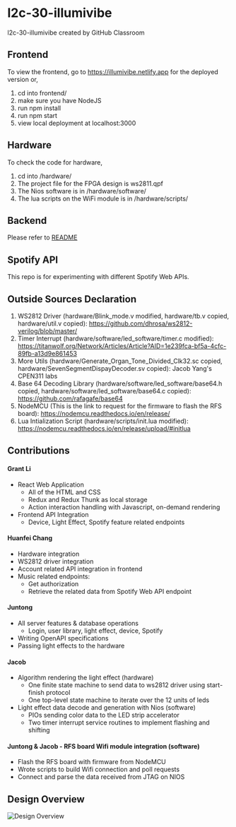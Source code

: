 # l2c-30-illumivibe
l2c-30-illumivibe created by GitHub Classroom

## Frontend

To view the frontend, go to https://illumivibe.netlify.app for the deployed version or,
1. cd into frontend/
2. make sure you have NodeJS
3. run npm install
4. run npm start
5. view local deployment at localhost:3000

## Hardware

To check the code for hardware, 
1. cd into /hardware/
2. The project file for the FPGA design is ws2811.qpf
3. The Nios software is in /hardware/software/
4. The lua scripts on the WiFi module is in  /hardware/scripts/

## Backend

Please refer to [README](backend/README.md)

## Spotify API 
This repo is for experimenting with different Spotify Web APIs. 

## Outside Sources Declaration

1. WS2812 Driver (hardware/Blink_mode.v modified, hardware/tb.v copied, hardware/util.v copied): https://github.com/dhrosa/ws2812-verilog/blob/master/
2. Timer Interrupt (hardware/software/led_software/timer.c modified): https://titanwolf.org/Network/Articles/Article?AID=1e239fca-bf5a-4cfc-89fb-a13d9e861453
3. More Utils (hardware/Generate_Organ_Tone_Divided_Clk32.sc copied, hardware/SevenSegmentDispayDecoder.sv copied): Jacob Yang's CPEN311 labs
4. Base 64 Decoding Library (hardware/software/led_software/base64.h copied, hardware/software/led_software/base64.c copied): https://github.com/rafagafe/base64
5. NodeMCU (This is the link to request for the firmware to flash the RFS board): https://nodemcu.readthedocs.io/en/release/
6. Lua Intialization Script (hardware/scripts/init.lua modified): https://nodemcu.readthedocs.io/en/release/upload/#initlua

## Contributions

#### Grant Li
- React Web Application
  - All of the HTML and CSS
  - Redux and Redux Thunk as local storage
  - Action interaction handling with Javascript, on-demand rendering
- Frontend API Integration
  - Device, Light Effect, Spotify feature related endpoints
#### Huanfei Chang
- Hardware integration
- WS2812 driver integration
- Account related API integration in frontend
- Music related endpoints:
  - Get authorization
  - Retrieve the related data from Spotify Web API endpoint
#### Juntong
- All server features & database operations
  - Login, user library, light effect, device, Spotify
- Writing OpenAPI specifications
- Passing light effects to the hardware
#### Jacob
- Algorithm rendering the light effect (hardware)
  - One finite state machine to send data to ws2812 driver using start-finish protocol
  - One top-level state machine to iterate over the 12 units of leds
- Light effect data decode and generation with Nios (software)
  - PIOs sending color data to the LED strip accelerator
  - Two timer interrupt service routines to implement flashing and shifting
#### Juntong & Jacob - RFS board Wifi module integration (software)
- Flash the RFS board with firmware from NodeMCU
- Wrote scripts to build Wifi connection and poll requests
- Connect and parse the data received from JTAG on NIOS
## Design Overview
![Design Overview](https://user-images.githubusercontent.com/20661066/162269417-0f1f3a63-29b2-437b-a8bd-967c3bc95883.png)
